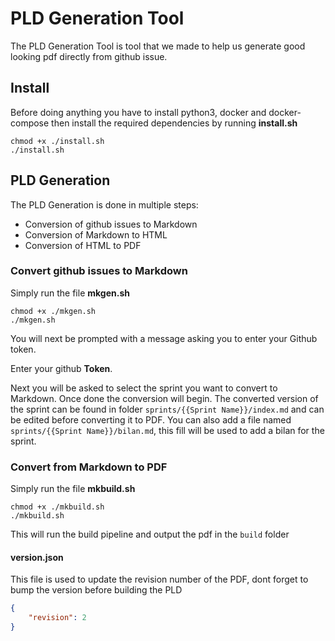 # PLD Generation Tool

The PLD Generation Tool is tool that we made to help us generate good looking pdf
directly from github issue.

## Install

Before doing anything you have to install python3, docker and docker-compose
then install the required dependencies by running **install.sh**

```shell
chmod +x ./install.sh
./install.sh
```

## PLD Generation

The PLD Generation is done in multiple steps:
- Conversion of github issues to Markdown
- Conversion of Markdown to HTML
- Conversion of HTML to PDF
  
### Convert github issues to Markdown

Simply run the file **mkgen.sh**
```shell
chmod +x ./mkgen.sh
./mkgen.sh
```

You will next be prompted with a message asking you to enter your Github token.

Enter your github **Token**.

Next you will be asked to select the sprint you want to convert to Markdown.
Once done the conversion will begin.
The converted version of the sprint can be found in folder `sprints/{{Sprint Name}}/index.md` and can be edited before converting it to PDF.
You can also add a file named `sprints/{{Sprint Name}}/bilan.md`, this fill will be used to add a bilan for the sprint.

### Convert from Markdown to PDF

Simply run the file **mkbuild.sh**
```shell
chmod +x ./mkbuild.sh
./mkbuild.sh
```

This will run the build pipeline and output the pdf in the `build` folder

#### version.json

This file is used to update the revision number of the PDF, dont forget to bump the version before building the PLD

```json
{
    "revision": 2
}
```